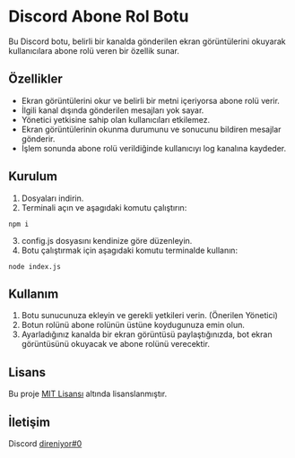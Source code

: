 
# Discord Abone Rol Botu

Bu Discord botu, belirli bir kanalda gönderilen ekran görüntülerini okuyarak kullanıcılara abone rolü veren bir özellik sunar.

## Özellikler
- Ekran görüntülerini okur ve belirli bir metni içeriyorsa abone rolü verir.
- İlgili kanal dışında gönderilen mesajları yok sayar.
- Yönetici yetkisine sahip olan kullanıcıları etkilemez.
- Ekran görüntülerinin okunma durumunu ve sonucunu bildiren mesajlar gönderir.
- İşlem sonunda abone rolü verildiğinde kullanıcıyı log kanalına kaydeder.

## Kurulum
1. Dosyaları indirin.
2. Terminali açın ve aşagıdaki komutu çalıştırın:
```
npm i
```
3. config.js dosyasını kendinize göre düzenleyin.
4. Botu çalıştırmak için aşagıdaki komutu terminalde kullanın:
```
node index.js
```

## Kullanım 
1. Botu sunucunuza ekleyin ve gerekli yetkileri verin. (Önerilen Yönetici)
2. Botun rolünü abone rolünün üstüne koydugunuza emin olun.
3. Ayarladığınız kanalda bir ekran görüntüsü paylaştığınızda, bot ekran görüntüsünü okuyacak ve abone rolünü verecektir.

## Lisans
Bu proje [MIT Lisansı](LICENSE) altında lisanslanmıştır.

## İletişim
Discord [direniyor#0](https://discord.com/users/1149247072797732875)
